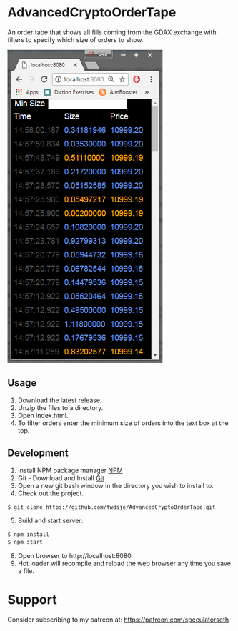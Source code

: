 AdvancedCryptoOrderTape
=========================================

An order tape that shows all fills coming from the GDAX exchange with filters to specify which size of orders to show.

![screenshot](https://raw.githubusercontent.com/twdsje/AdvancedCryptoOrderTape/master/screenshot.png)

## Usage
1. Download the latest release.
2. Unzip the files to a directory.
3. Open index.html.
4. To filter orders enter the minimum size of orders into the text box at the top.

## Development
1. Install NPM package manager [NPM](https://www.npmjs.com/get-npm)
2. Git - Download and Install [Git](http://git-scm.com)
3. Open a new git bash window in the directory you wish to install to.
3. Check out the project.
```bash
$ git clone https://github.com/twdsje/AdvancedCryptoOrderTape.git
```
5. Build and start server:
```bash
$ npm install
$ npm start 
```

8. Open browser to http://localhost:8080
9. Hot loader will recompile and reload the web browser any time you save a file.



# Support
Consider subscribing to my patreon at: https://patreon.com/speculatorseth


